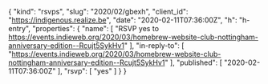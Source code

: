 {
  "kind": "rsvps",
  "slug": "2020/02/gbexh",
  "client_id": "https://indigenous.realize.be",
  "date": "2020-02-11T07:36:00Z",
  "h": "h-entry",
  "properties": {
    "name": [
      "RSVP yes to https://events.indieweb.org/2020/03/homebrew-website-club-nottingham-anniversary-edition--Rcujt5SykHv1"
    ],
    "in-reply-to": [
      "https://events.indieweb.org/2020/03/homebrew-website-club-nottingham-anniversary-edition--Rcujt5SykHv1"
    ],
    "published": [
      "2020-02-11T07:36:00Z"
    ],
    "rsvp": [
      "yes"
    ]
  }
}
